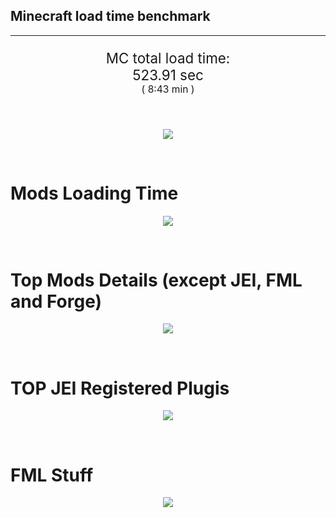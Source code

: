 ## Minecraft load time benchmark


---

<p align="center" style="font-size:160%;">
MC total load time:<br>
523.91 sec
<br>
<sup><sub>(
8:43 min
)</sub></sup>
</p>

<br>


<p align="center">
<img src="https://quickchart.io/chart?w=400&h=30&c={
  type: 'horizontalBar',
  data: {
    datasets: [
      {label:      'MODS:', data: [354.68]},
      {label: 'FML stuff:', data: [169.23]}
    ]
  },
  options: {
    scales: {
      xAxes: [{display: false,stacked: true}],
      yAxes: [{display: false,stacked: true}],
    },
    elements: {rectangle: {borderWidth: 2}},
    legend: {display: false,},
    plugins: {datalabels: {color: 'white',formatter: (value, context) =>
      [context.dataset.label, value].join(' ')
    }}
  }
}"/>
</p>

<br>

# Mods Loading Time
<p align="center">
<img src="https://quickchart.io/chart?w=400&h=300&c={
  type: 'outlabeledPie',
  options: {
    cutoutPercentage: 25,
    plugins: {
      legend: !1,
      outlabels: {
        stretch: 5,
        padding: 1,
        text: (v,i)=>[
          v.labels[v.dataIndex],' ',
          (v.percent*1000|0)/10,
          String.fromCharCode(37)].join('')
      }
    }
  },
  data: {...
`
436e17  42.43s Had Enough Items;
9e2174   2.74s Tinkers' Construct;
8E1E68  25.53s Tinkers' Construct (Oredict Melting);
813e81  12.81s OpenComputers;
516fa8  11.62s Ender IO;
8f3087  11.47s Forge Mod Loader;
5161a8   1.65s CraftTweaker2;
495797   8.98s CraftTweaker2 (Script Loading);
cd922c   7.20s NuclearCraft;
8f304e   7.19s Astral Sorcery;
a651a8   6.59s IndustrialCraft 2;
5c308f   6.45s Mod Tweaker;
8c2ccd   5.64s Immersive Engineering;
6e175e   5.52s Recurrent Complex;
213664   5.04s Forestry;
a86e51   4.30s Extra Utilities 2;
8f4d30   4.21s Open Terrain Generator;
436e17   4.05s Integrated Dynamics;
308f53   3.91s Village Names;
3e7d81   3.63s ProbeZS;
308f7e   3.54s Quark: RotN Edition;
ba3eb8   3.31s Cyclic;
444444  95.62s 52 Other mods;
333333  64.69s 181 'Fast' mods (load 1.0s - 0.1s);
222222   6.55s 194 'Instant' mods (load %3C 0.1s)
`
    .split(';').reduce((a, l) => {
      l.match(/(\w{6}) *(\d*\.\d*)s (.*)/)
      .slice(1).map((a, i) => [[String.fromCharCode(35),a].join(''), parseFloat(a), a][i])
      .forEach((s, i) => 
        [a.datasets[0].backgroundColor, a.datasets[0].data, a.labels][i].push(s)
      );
      return a
    }, {
      labels: [],
      datasets: [{
        backgroundColor: [],
        data: [],
        borderColor: 'rgba(22,22,22,0.3)',
        borderWidth: 1
      }]
    })
  }
}"/>
</p>

<br>

# Top Mods Details (except JEI, FML and Forge)
<p align="center">
<img src="https://quickchart.io/chart?w=400&h=450&c={
  options: {
    scales: {
      xAxes: [{stacked: true}],
      yAxes: [{stacked: true}],
    },
    plugins: {
      datalabels: {
        anchor: 'end',
        align: 'top',
        color: 'white',
        backgroundColor: 'rgba(46, 140, 171, 0.6)',
        borderColor: 'rgba(41, 168, 194, 1.0)',
        borderWidth: 0.5,
        borderRadius: 3,
        padding: 0,
        font: {size:10},
        formatter: (v,ctx) => 
          ctx.datasetIndex!=ctx.chart.data.datasets.length-1 ? null
            : [((ctx.chart.data.datasets.reduce((a,b)=>a- -b.data[ctx.dataIndex],0)*10)|0)/10,'s'].join('')
      },
      colorschemes: {
        scheme: 'office.Damask6'
      }
    }
  },
  type: 'bar',
  data: {...(() => {
    let a = { labels: [], datasets: [] };
`
1: Construction;
2: Loading Resources;
3: PreInitialization;
4: Initialization;
5: InterModComms$IMC;
6: PostInitialization;
7: LoadComplete;
8: ModIdMapping
`
    .split(';')
      .map(l => l.match(/\d: (.*)/).slice(1))
      .forEach(([name]) => a.datasets.push({ label: name, data: [] }));
`
                          1      2      3      4      5      6      7      8  ;
Tinkers' Construct    |  1.21|  0.01|  0.20|  0.06|  0.00| 26.79|  0.00|  0.00;
OpenComputers         |  0.73|  0.02|  8.57|  3.28|  0.22|  0.00|  0.00|  0.00;
Ender IO              |  2.18|  0.01|  3.99|  0.51|  3.39|  0.63|  0.00|  0.90;
CraftTweaker2         |  0.69|  0.00|  4.49|  0.01|  0.00|  5.42|  0.01|  0.00;
NuclearCraft          |  1.39|  0.01|  4.35|  0.52|  0.00|  0.76|  0.00|  0.17;
Astral Sorcery        |  0.25|  0.01|  4.77|  1.63|  0.00|  0.53|  0.00|  0.00;
IndustrialCraft 2     |  0.90|  0.02|  4.50|  0.92|  0.00|  0.26|  0.00|  0.00;
Mod Tweaker           |  0.01|  0.00|  0.01|  0.00|  0.00|  0.00|  6.44|  0.00;
Immersive Engineering |  1.10|  0.01|  1.25|  1.03|  0.00|  2.25|  0.00|  0.00;
Recurrent Complex     |  0.32|  0.00|  0.74|  0.93|  0.00|  3.53|  0.00|  0.00;
Forestry              |  0.47|  0.04|  3.19|  1.03|  0.00|  0.33|  0.00|  0.00;
Extra Utilities 2     |  0.21|  0.01|  3.76|  0.07|  0.00|  0.26|  0.00|  0.00
`
    .split(';').slice(1)
      .map(l => l.split('|').map(s => s.trim()))
      .forEach(([name, ...arr], i) => {
        a.labels.push(name);
        arr.forEach((v, j) => a.datasets[j].data[i] = v)
      }); return a
  })()}
}"/>
</p>

<br>

# TOP JEI Registered Plugis
<p align="center">
<img src="https://quickchart.io/chart?w=700&c={
  options: {
    elements: { rectangle: { borderWidth: 1 } },
    legend: false
  },
  type: 'horizontalBar',
    data: {...(() => {
      let a = {
        labels: [], datasets: [{
          backgroundColor: 'rgba(0, 99, 132, 0.5)',
          borderColor: 'rgb(0, 99, 132)',
          data: []
        }]
      };
`
  0.00: Other -15 Plugins
`
        .split(';')
        .map(l => l.split(':'))
        .forEach(([time, name]) => {
          a.labels.push(name);
          a.datasets[0].data.push(time)
        })
        ; return a
    })()
  }
}"/>
</p>

<br>

# FML Stuff
<p align="center">
<img src="https://quickchart.io/chart?w=500&h=400&c={
  options: {
    rotation: Math.PI,
    cutoutPercentage: 55,
    plugins: {
      legend: !1,
      outlabels: {
        stretch: 5,
        padding: 1,
        text: (v)=>v.labels
      },
      doughnutlabel: {
        labels: [
          {
            text: 'FML stuff:',
            color: 'rgba(128, 128, 128, 0.5)',
            font: {size: 18}
          },
          {
            text: [169.23,'s'].join(''),
            color: 'rgba(128, 128, 128, 1)',
            font: {size: 22}
          }
        ]
      },
    }
  },
  type: 'outlabeledPie',
  data: {...(() => {
    let a = {
      labels: [],
      datasets: [{
        backgroundColor: [],
        data: [],
        borderColor: 'rgba(22,22,22,0.3)',
        borderWidth: 2
      }]
    };
`
993A00   0.75s Loading sounds;
994400   0.82s Loading Resource - SoundHandler;
994F00  41.54s ModelLoader: blocks;
995900  14.52s ModelLoader: items;
996300  15.36s ModelLoader: baking;
996D00   2.28s Applying remove recipe actions;
997700   0.12s Applying remove furnace recipe actions;
998200   0.97s Indexing ingredients;
998C00   8.61s Indexing ingredients;
444444  84.27s Other
`
    .split(';')
      .map(l => l.match(/(\w{6}) *(\d*\.\d*)s (.*)/))
      .forEach(([, col, time, name]) => {
        a.labels.push([name, ' ', time, 's'].join(''));
        a.datasets[0].data.push(parseFloat(time));
        a.datasets[0].backgroundColor.push([String.fromCharCode(35), col].join(''))
      })
      ; return a
  })()}
}"/>
</p>

<br>
